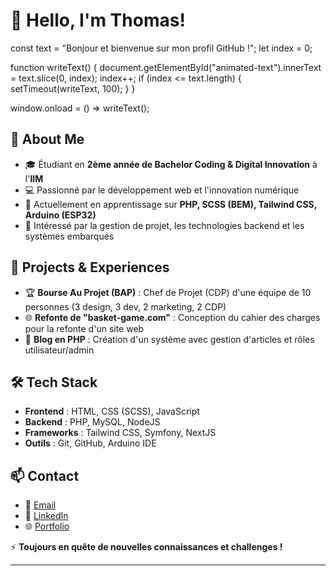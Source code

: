 # 👋 Hello, I'm Thomas!

const text = "Bonjour et bienvenue sur mon profil GitHub !";
let index = 0;

function writeText() {
  document.getElementById("animated-text").innerText = text.slice(0, index);
  index++;
  if (index <= text.length) {
    setTimeout(writeText, 100);
  }
}

window.onload = () => writeText();

## 🚀 About Me

- 🎓 Étudiant en **2ème année de Bachelor Coding & Digital Innovation** à l'**IIM**
- 💻 Passionné par le développement web et l'innovation numérique
- 📍 Actuellement en apprentissage sur **PHP, SCSS (BEM), Tailwind CSS, Arduino (ESP32)**
- 🎯 Intéressé par la gestion de projet, les technologies backend et les systèmes embarqués

## 📌 Projects & Experiences

- 🏆 **Bourse Au Projet (BAP)** : Chef de Projet (CDP) d'une équipe de 10 personnes (3 design, 3 dev, 2 marketing, 2 CDP)
- 🌐 **Refonte de "basket-game.com"** : Conception du cahier des charges pour la refonte d'un site web
- 📝 **Blog en PHP** : Création d'un système avec gestion d'articles et rôles utilisateur/admin

## 🛠️ Tech Stack

- **Frontend** : HTML, CSS (SCSS), JavaScript
- **Backend** : PHP, MySQL, NodeJS
- **Frameworks** : Tailwind CSS, Symfony, NextJS
- **Outils** : Git, GitHub, Arduino IDE

## 📫 Contact

- 💌 [Email](durand.thomas765@gmail.com)
- 🔗 [LinkedIn]([https://linkedin.com/in/tonprofil](https://www.linkedin.com/in/thomas-durand-002a1428b/))
- 🌐 [Portfolio](https://tonportfolio.com)

⚡ **Toujours en quête de nouvelles connaissances et challenges !**

---



<!--
**t-drnd/t-drnd** is a ✨ _special_ ✨ repository because its `README.md` (this file) appears on your GitHub profile.

Here are some ideas to get you started:

- 🔭 I’m currently working on ...
- 🌱 I’m currently learning ...
- 👯 I’m looking to collaborate on ...
- 🤔 I’m looking for help with ...
- 💬 Ask me about ...
- 📫 How to reach me: ...
- 😄 Pronouns: ...
- ⚡ Fun fact: ...
-->
